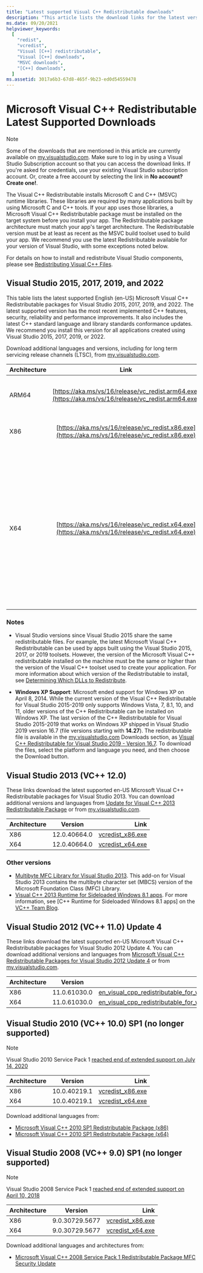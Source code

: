 ```yaml
---
title: "Latest supported Visual C++ Redistributable downloads"
description: "This article lists the download links for the latest versions of Visual C++ Redistributable packages."
ms.date: 09/20/2021
helpviewer_keywords:
  [
    "redist",
    "vcredist",
    "Visual [C++] redistributable",
    "Visual [C++] downloads",
    "MSVC downloads",
    "[C++] downloads",
  ]
ms.assetid: 3017a6b3-67d8-465f-9b23-ed0d54559478
---
```


# Microsoft Visual C++ Redistributable Latest Supported Downloads

> [!NOTE]
> Some of the downloads that are mentioned in this article are currently available on [my.visualstudio.com](https://my.visualstudio.com/). Make sure to log in by using a Visual Studio Subscription account so that you can access the download links. If you're asked for credentials, use your existing Visual Studio subscription account. Or, create a free account by selecting the link in **No account? Create one!**.

The Visual C++ Redistributable installs Microsoft C and C++ (MSVC) runtime libraries. These libraries are required by many applications built by using Microsoft C and C++ tools. If your app uses those libraries, a Microsoft Visual C++ Redistributable package must be installed on the target system before you install your app. The Redistributable package architecture must match your app's target architecture. The Redistributable version must be at least as recent as the MSVC build toolset used to build your app. We recommend you use the latest Redistributable available for your version of Visual Studio, with some exceptions noted below.

For details on how to install and redistribute Visual Studio components, please see [Redistributing Visual C++ Files](redistributing-visual-cpp-files.md).

## Visual Studio 2015, 2017, 2019, and 2022

This table lists the latest supported English (en-US) Microsoft Visual C++ Redistributable packages for Visual Studio 2015, 2017, 2019, and 2022. The latest supported version has the most recent implemented C++ features, security, reliability and performance improvements. It also includes the latest C++ standard language and library standards conformance updates. We recommend you install this version for all applications created using Visual Studio 2015, 2017, 2019, or 2022.

Download additional languages and versions, including for long term servicing release channels (LTSC), from [my.visualstudio.com](https://my.visualstudio.com/).

| Architecture | Link | Notes |
|--|:-:|-:|
| ARM64 | [https://aka.ms/vs/16/release/vc_redist.arm64.exe](https://aka.ms/vs/16/release/vc_redist.arm64.exe) | Permalink for latest supported ARM64 version |
| X86 | [https://aka.ms/vs/16/release/vc_redist.x86.exe](https://aka.ms/vs/16/release/vc_redist.x86.exe) | Permalink for latest supported x86 version |
| X64 | [https://aka.ms/vs/16/release/vc_redist.x64.exe](https://aka.ms/vs/16/release/vc_redist.x64.exe) | Permalink for latest supported x64 version. To make it easy to install required Visual C++ ARM64 binaries when the X64 redistributable is installed on an ARM64 device, the X64 redistributable package contains both ARM64 and X64 binaries |

### Notes

- Visual Studio versions since Visual Studio 2015 share the same redistributable files. For example, the latest Microsoft Visual C++ Redistributable can be used by apps built using the Visual Studio 2015, 2017, or 2019 toolsets. However, the version of the Microsoft Visual C++ redistributable installed on the machine must be the same or higher than the version of the Visual C++ toolset used to create your application. For more information about which version of the Redistributable to install, see [Determining Which DLLs to Redistribute](determining-which-dlls-to-redistribute.md).

- **Windows XP Support**: Microsoft ended support for Windows XP on April 8, 2014. While the current version of the Visual C++ Redistributable for Visual Studio 2015-2019 only supports Windows Vista, 7, 8.1, 10, and 11, older versions of the C++ Redistributable can be installed on Windows XP. The last version of the C++ Redistributable for Visual Studio 2015-2019 that works on Windows XP shipped in Visual Studio 2019 version 16.7 (file versions starting with **14.27**). The redistributable file is available in the [my.visualstudio.com](https://my.visualstudio.com/) Downloads section, as [Visual C++ Redistributable for Visual Studio 2019 - Version 16.7](https://my.visualstudio.com/Downloads?q=Redistributable%20for%20Visual%20Studio%202019%20Version%2016.7). To download the files, select the platform and language you need, and then choose the Download button.

## Visual Studio 2013 (VC++ 12.0)

These links download the latest supported en-US Microsoft Visual C++ Redistributable packages for Visual Studio 2013.
You can download additional versions and languages from [Update for Visual C++ 2013 Redistributable Package](https://support.microsoft.com/en-us/topic/update-for-visual-c-2013-redistributable-package-d8ccd6a5-4e26-c290-517b-8da6cfdf4f10) or from [my.visualstudio.com](https://my.visualstudio.com/).

| Architecture |   Version    |                                                    Link |
| ------------ | :----------: | ------------------------------------------------------: |
| X86          | 12.0.40664.0 | [vcredist_x86.exe](https://aka.ms/highdpimfc2013x86enu) |
| X64          | 12.0.40664.0 | [vcredist_x64.exe](https://aka.ms/highdpimfc2013x64enu) |

### Other versions

- [Multibyte MFC Library for Visual Studio 2013](https://my.visualstudio.com/Downloads?pid=1430). This add-on for Visual Studio 2013 contains the multibyte character set (MBCS) version of the Microsoft Foundation Class (MFC) Library.
- [Visual C++ 2013 Runtime for Sideloaded Windows 8.1 apps](https://download.microsoft.com/download/5/f/0/5f0f8404-9329-44a9-8176-ed6f7f746f25/vclibs_redist_packages.zip). For more information, see [C++ Runtime for Sideloaded Windows 8.1 apps] on the [VC++ Team Blog](https://devblogs.microsoft.com/cppblog/c-runtime-for-sideloaded-windows-8-1-apps/).

## Visual Studio 2012 (VC++ 11.0) Update 4

These links download the latest supported en-US Microsoft Visual C++ Redistributable packages for Visual Studio 2012 Update 4. You can download additional versions and languages from [Microsoft Visual C++ Redistributable Packages for Visual Studio 2012 Update 4](https://www.microsoft.com/en-us/download/details.aspx?id=30679) or from [my.visualstudio.com](https://my.visualstudio.com/Downloads?pid=1452).

| Architecture | Version | Link |
|--|:-:|-:|
| X86 | 11.0.61030.0 | [en_visual_cpp_redistributable_for_visual_studio_2012_update_4_x86_3161523.exe](https://download.microsoft.com/download/1/6/B/16B06F60-3B20-4FF2-B699-5E9B7962F9AE/VSU_4/vcredist_x86.exe) |
| X64 | 11.0.61030.0 | [en_visual_cpp_redistributable_for_visual_studio_2012_update_4_x64_3161523.exe](https://download.microsoft.com/download/1/6/B/16B06F60-3B20-4FF2-B699-5E9B7962F9AE/VSU_4/vcredist_x64.exe) |

## Visual Studio 2010 (VC++ 10.0) SP1 (no longer supported)

> [!NOTE] 
> Visual Studio 2010 Service Pack 1 [reached end of extended support on July 14, 2020](/lifecycle/products/visual-studio-2010)

| Architecture | Version | Link |
|--|:-:|-:|
| X86 | 10.0.40219.1 | [vcredist_x86.exe](https://download.microsoft.com/download/C/6/D/C6D0FD4E-9E53-4897-9B91-836EBA2AACD3/vcredist_x86.exe) |
| X64 | 10.0.40219.1 | [vcredist_x64.exe](https://download.microsoft.com/download/A/8/0/A80747C3-41BD-45DF-B505-E9710D2744E0/vcredist_x64.exe) |

Download additional languages from:

- [Microsoft Visual C++ 2010 SP1 Redistributable Package (x86)](https://www.microsoft.com/en-us/download/details.aspx?id=8328)
- [Microsoft Visual C++ 2010 SP1 Redistributable Package (x64)](https://www.microsoft.com/en-us/download/details.aspx?id=13523)

## Visual Studio 2008 (VC++ 9.0) SP1 (no longer supported)

> [!NOTE]
> Visual Studio 2008 Service Pack 1 [reached end of extended support on April 10, 2018](/lifecycle/products/visual-studio-2008)

| Architecture | Version | Link |
|--|:-:|-:|
| X86 | 9.0.30729.5677 | [vcredist_x86.exe](https://download.microsoft.com/download/5/D/8/5D8C65CB-C849-4025-8E95-C3966CAFD8AE/vcredist_x86.exe) |
| X64 | 9.0.30729.5677 | [vcredist_x64.exe](https://download.microsoft.com/download/5/D/8/5D8C65CB-C849-4025-8E95-C3966CAFD8AE/vcredist_x64.exe) |

Download additional languages and architectures from:

- [Microsoft Visual C++ 2008 Service Pack 1 Redistributable Package MFC Security Update](https://www.microsoft.com/en-us/download/details.aspx?id=26368)
